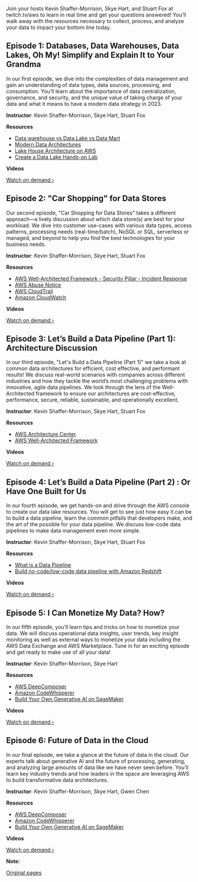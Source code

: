 Join your hosts Kevin Shaffer-Morrison, Skye Hart, and Stuart Fox at twitch.tv/aws to learn in real time and get your questions answered! You’ll walk away with the resources necessary to collect, process, and analyze your data to impact your bottom line today.

## Episode 1: Databases, Data Warehouses, Data Lakes, Oh My! Simplify and Explain It to Your Grandma
In our first episode, we dive into the complexities of data management and gain an understanding of data types, data sources, processing, and consumption. You’ll learn about the importance of data centralization, governance, and security, and the unique value of taking charge of your data and what it means to have a modern data strategy in 2023.

**Instructor**: Kevin Shaffer-Morrison, Skye Hart, Stuart Fox

**Resources**

* [Data warehouse vs Data Lake vs Data Mart](https://aws.amazon.com/compare/the-difference-between-a-data-warehouse-data-lake-and-data-mart/)
* [Modern Data Architectures](https://aws.amazon.com/big-data/datalakes-and-analytics/modern-data-architecture/?nc=sn&loc=2)
* [Lake House Architecture on AWS](https://aws.amazon.com/blogs/big-data/build-a-lake-house-architecture-on-aws/)
* [Create a Data Lake Hands-on Lab](https://aws-dojo.com/ws3/labs/)

**Videos**

[Watch on demand ›](https://www.twitch.tv/videos/1812335758)

## Episode 2:  "Car Shopping" for Data Stores
Our second episode, "Car Shopping for Data Stores" takes a different approach—a lively discussion about which data store(s) are best for your workload. We dive into customer use-cases with various data types, access patterns, processing needs (real-time/batch), NoSQL or SQL, serverless or managed, and beyond to help you find the best technologies for your business needs.

**Instructor**: Kevin Shaffer-Morrison, Skye Hart, Stuart Fox

**Resources**

* [AWS Well-Architected Framework - Security Pillar - Incident Response](https://docs.aws.amazon.com/wellarchitected/latest/security-pillar/incident-response.html)
* [AWS Abuse Notice](https://aws.amazon.com/premiumsupport/knowledge-center/aws-abuse-report/)
* [AWS CloudTrail](https://aws.amazon.com/cloudtrail/faqs/)
* [Amazon CloudWatch](https://aws.amazon.com/cloudwatch/faqs/)

**Videos**

[Watch on demand ›](https://www.twitch.tv/videos/1818231289)

## Episode 3: Let’s Build a Data Pipeline (Part 1): Architecture Discussion
In our third episode, "Let's Build a Data Pipeline (Part 1)" we take a look at common data architectures for efficient, cost effective, and performant results! We discuss real-world scenarios with companies across different industries and how they tackle the world’s most challenging problems with innovative, agile data pipelines. We look through the lens of the Well-Architected framework to ensure our architectures are cost-effective, performance, secure, reliable, sustainable, and operationally excellent.

**Instructor**: Kevin Shaffer-Morrison, Skye Hart, Stuart Fox

**Resources**

* [AWS Architecture Center](https://aws.amazon.com/architecture/?cards-all.sort-by=item.additionalFields.sortDate&cards-all.sort-order=desc&awsf.content-type=*all&awsf.methodology=*all&awsf.tech-category=tech-category%23analytics&awsf.industries=*all&awsf.business-category=*all)
* [AWS Well-Architected Framework](https://aws.amazon.com/architecture/well-architected/?achp_expl1&wa-lens-whitepapers.sort-by=item.additionalFields.sortDate&wa-lens-whitepapers.sort-order=desc&wa-guidance-whitepapers.sort-by=item.additionalFields.sortDate&wa-guidance-whitepapers.sort-order=desc)
  

**Videos**

[Watch on demand ›](https://www.twitch.tv/videos/1824081219)

## Episode 4: Let’s Build a Data Pipeline (Part 2) : Or Have One Built for Us
In our fourth episode, we get hands-on and drive through the AWS console to create our data lake resources. You will get to see just how easy it can be to build a data pipeline, learn the common pitfalls that developers make, and the art of the possible for your data pipeline. We discuss low-code data pipelines to make data management even more simple.

**Instructor**: Kevin Shaffer-Morrison, Skye Hart, Stuart Fox

**Resources**

* [What is a Data Pipeline](https://aws.amazon.com/what-is/data-pipeline/)
* [Build no-code/low-code data pipeline with Amazon Redshift](https://pages.awscloud.com/Analytics-in-15-Build-No-code-Low-code-Data-Pipelines-with-Amazon-Redshift_2023_0208-SN-ABD_OD)


**Videos**

[Watch on demand ›](https://www.twitch.tv/videos/1829946273)

## Episode 5: I Can Monetize My Data?  How?
In our fifth episode, you’ll learn tips and tricks on how to monetize your data. We will discuss operational data insights, user trends, key insight monitoring as well as external ways to monetize your data including the AWS Data Exchange and AWS Marketplace. Tune in for an exciting episode and get ready to make use of all your data!

**Instructor**: Kevin Shaffer-Morrison, Skye Hart

**Resources**

* [AWS DeepComposer](https://aws.amazon.com/deepcomposer/)
* [Amazon CodeWhisperer](https://aws.amazon.com/codewhisperer/)
* [Build Your Own Generative AI on SageMaker](https://aws.amazon.com/blogs/machine-learning/architect-personalized-generative-ai-saas-applications-on-amazon-sagemaker/)

**Videos**

[Watch on demand ›]()

## Episode 6: Future of Data in the Cloud
In our final episode, we take a glance at the future of data in the cloud. Our experts talk about generative AI and the future of processing, generating, and analyzing large amounts of data like we have never seen before. You’ll learn key industry trends and how leaders in the space are leveraging AWS to build transformative data architectures.

**Instructor**: Kevin Shaffer-Morrison, Skye Hart, Gwen Chen

**Resources**

* [AWS DeepComposer](https://aws.amazon.com/deepcomposer/)
* [Amazon CodeWhisperer](https://aws.amazon.com/codewhisperer/)
* [Build Your Own Generative AI on SageMaker](https://aws.amazon.com/blogs/machine-learning/architect-personalized-generative-ai-saas-applications-on-amazon-sagemaker/)

**Videos**

[Watch on demand ›](https://www.twitch.tv/videos/1841984533)


**Note:**

[Original pages](https://pages.awscloud.com/GLOBAL-other-LS-Lets-Ship-It-with-AWS-Data-Analytics-2023-reg.html)